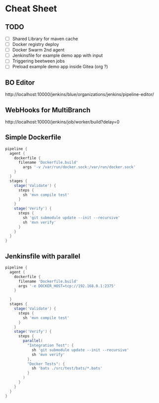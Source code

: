 
# Cheat Sheet

## TODO

* [ ] Shared Library for maven cache
* [ ] Docker registry deploy
* [ ] Docker Swarm 2nd agent
* [ ] Jenkinsfile for example demo app with input
* [ ] Triggering beetween jobs
* [ ] Preload example demo app inside Gitea (org ?)

## BO Editor

http://localhost:10000/jenkins/blue/organizations/jenkins/pipeline-editor/

## WebHooks for MultiBranch

http://localhost:10000/jenkins/job/worker/build?delay=0

## Simple Dockerfile

```groovy
pipeline {
  agent {
    dockerfile {
      filename 'Dockerfile.build'
	    args '-v /var/run/docker.sock:/var/run/docker.sock'
    }
  }
  stages {
    stage('Validate') {
      steps {
        sh 'mvn compile test'
      }
    }
    stage('Verify') {
      steps {
        sh 'git submodule update --init --recursive'
        sh 'mvn verify'
      }
    }
  }
}
```

## Jenkinsfile with parallel

```groovy
pipeline {
  agent {
    dockerfile {
      filename 'Dockerfile.build'
      args '-e DOCKER_HOST=tcp://192.168.0.1:2375'
    }

  }
  stages {
    stage('Validate') {
      steps {
        sh 'mvn compile test'
      }
    }
    stage('Verify') {
      steps {
        parallel(
          "Integration Test": {
            sh 'git submodule update --init --recursive'
            sh 'mvn verify'
          },
          "Docker Tests": {
            sh 'bats ./src/test/bats/*.bats'
          }
        )
      }
    }
  }
}
```
